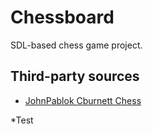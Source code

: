# Chessboard
SDL-based chess game project.
## Third-party sources
* [JohnPablok Cburnett Chess](https://opengameart.org/content/chess-pieces-and-board-squares)


*Test
